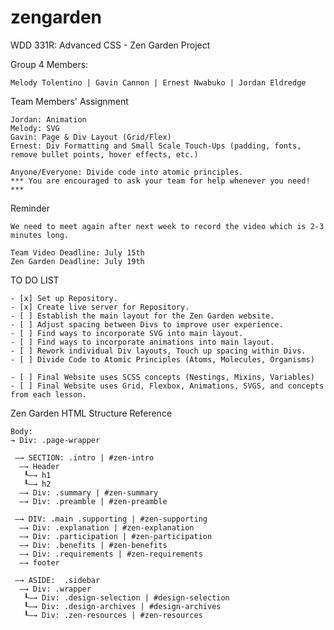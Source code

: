 # zengarden
WDD 331R: Advanced CSS - Zen Garden Project

<!--List of Team Members -->
Group 4 Members:
```
Melody Tolentino | Gavin Cannon | Ernest Nwabuko | Jordan Eldredge
```
<!--Team Members' Assignment-->
Team Members' Assignment
```
Jordan: Animation
Melody: SVG
Gavin: Page & Div Layout (Grid/Flex)
Ernest: Div Formatting and Small Scale Touch-Ups (padding, fonts, remove bullet points, hover effects, etc.)

Anyone/Everyone: Divide code into atomic principles.
*** You are encouraged to ask your team for help whenever you need! ***
```

Reminder
```
We need to meet again after next week to record the video which is 2-3 minutes long.

Team Video Deadline: July 15th
Zen Garden Deadline: July 19th
```

TO DO LIST
```
- [x] Set up Repository.
- [x] Create live server for Repository.
- [ ] Establish the main layout for the Zen Garden website.
- [ ] Adjust spacing between Divs to improve user experience.
- [ ] Find ways to incorporate SVG into main layout.
- [ ] Find ways to incorporate animations into main layout.
- [ ] Rework individual Div layouts, Touch up spacing within Divs.
- [ ] Divide Code to Atomic Principles (Atoms, Molecules, Organisms)

- [ ] Final Website uses SCSS concepts (Nestings, Mixins, Variables)
- [ ] Final Website uses Grid, Flexbox, Animations, SVGS, and concepts from each lesson.
```

<!--The following text is meant as a quick guide for the Zen Garden HTML layout-->
Zen Garden HTML Structure Reference
```
Body:
→‎ Div: .page-wrapper

‎ ‒→ SECTION: .intro | #zen-intro
‎ ‎ ‒→ Header
‎ ‎ ‎ ┖‒→ h1
‎ ‎ ‎ ┖‒→ h2
‎  ‒→ Div: .summary | #zen-summary
‎‎  ‒→ Div: .preamble | #zen-preamble

‎ ‒→ DIV: .main .supporting | #zen-supporting
‎  ‒→ Div: .explanation | #zen-explanation
‎ ‎ ‒→ Div: .participation | #zen-participation
‎ ‎ ‒→ Div: .benefits | #zen-benefits
‎ ‎ ‒→ Div: .requirements | #zen-requirements
‎ ‎ ‒→ footer

‎ ‒→ ASIDE:  .sidebar
‎ ‎ ‒→ Div: .wrapper
‎ ‎ ‎ ┖‒→ Div: .design-selection | #design-selection
‎ ‎ ‎ ┖‒→ Div: .design-archives | #design-archives
‎ ‎‎  ┖‒→ Div: .zen-resources | #zen-resources
```
